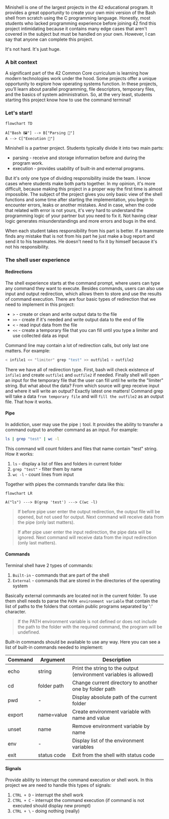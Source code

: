 Minishell is one of the largest projects in the 42 educational program. It provides a great opportunity to create your own mini version of the Bash shell from scratch using the C programming language. Honestly, most students who lacked programming experience before joining 42 find this project intimidating because it contains many edge cases that aren't covered in the subject but must be handled on your own. However, I can say that anyone can complete this project.

It's not hard. It's just huge.  

### A bit context

A significant part of the 42 Common Core curriculum is learning how modern technologies work under the hood. Some projects offer a unique opportunity to explore how operating systems function. In these projects, you’ll learn about parallel programming, file descriptors, temporary files, and the basics of system administration. So, at the very least, students starting this project know how to use the command terminal!

### Let's start!

```mermaid
flowchart TD

A["Bash 🖼️"] --> B["Parsing 📁"]
A --> C["Execution 🔨"]
```

Minishell is a partner project. Students typically divide it into two main parts:

* parsing  - receive and storage information before and during the program work. 
* execution  - provides usability of built-in and external programs. 

But it's only one type of dividing responsibility inside the team. I know cases where students make both parts together. In my opinion, it's more difficult, because making this project in a proper way the first time is almost impossible. The subject of the project gives you only basic view of the shell functions and some time after starting the implementation, you begin to encounter errors, leaks or another mistakes. And in case, when the code that related with error is not yours, it's very hard to understand the programming logic of your partner but you need to fix it. Not having clear logic generates misunderstandings and more errors and bugs in the end.

When each student takes responsibility from his part is better. If a teammate finds any mistake that is not from his part he just make a bug report and send it to his teammates. He doesn't need to fix it by himself because it's not his responsibility.

### The shell user experience

#### Redirections

The shell experience starts at the command prompt, where users can type any command they want to execute. Besides commands, users can also use input and output redirection, which allows them to store and use the results of command execution. There are four basic types of redirection that we need to implement in this project:

- `>` - create or clean and write output data to the file
- `>>` - create if it's needed and write output data to the end of file
- `<` - read input data from the file
- `<<` - create a temporary file that you can fill until you type a limiter and use collected data as input

Command line may contain a lot of redirection calls, but only last one matters. For example:

```bash
< infile1 << "limiter" grep "test" >> outfile1 > outfile2
```

There we have all of redirection type. First, bash will check existence of `infile1` and create `outfile1` and `outfile2` if needed. Finally shell will open an input for the temporary file that the user can fill until he write the "limiter" string. But what about the data? From which source will grep receive input and where it will write an output? Exactly latest one matters! Command grep will take a data `from temporary file` and will `fill the outfile2` as an output file. That how it works.

#### Pipe

In addiction, user may use the pipe `|` tool. It provides the ability to transfer a command output to another command as an input. For example:

```bash
ls | grep "test" | wc -l
```

This command will count folders and files that name contain "test" string. How it works:

1. `ls` - display a list of files and folders in current folder
2. `grep "test"` - filter them by name
3. `wc -l` - count lines from input

Together with pipes the commands transfer data like this:

```mermaid
flowchart LR

A("ls") ---> B(grep 'test') ---> C(wc -l)
```


> If before pipe user enter the output redirection, the output file will be opened, but not used for output. Next command will receive data from the pipe (only last matters).

> If after pipe user enter the input redirection, the pipe data will be ignored. Next command will receive data from the input redirection (only last matters).

#### Commands

Terminal shell have 2 types of commands: 

1. `Built-in` - commands that are part of the shell
2. `External` - commands that are stored in the directories of the operating system

Basically external commands are located not in the current folder. To use them shell needs to parse the `PATH environment variable` that contain the list of paths to the folders that contain public programs separated by ':' character.

> If the PATH environment variable is not defined or does not include the path to the folder with the required command, the program will be undefined.

Built-in commands should be available to use any way. Here you can see a list of built-in commands needed to implement:

| Command | Argument    | Description                                                       |
| ------- | ----------- | ----------------------------------------------------------------- |
| echo    | string      | Print the string to the output (environment variables is allowed) |
| cd      | folder path | Change current directory to another one by folder path            |
| pwd     | -           | Display absolute path of the current folder                       |
| export  | name=value  | Create environment variable with name and value                   |
| unset   | name        | Remove environment variable by name                               |
| env     | -           | Display list of the environment variables                         |
| exit    | status code | Exit from the shell with status code                              |

#### Signals

Provide ability to interrupt the command execution or shell work. In this project we are need to handle this types of signals:

1. `CTRL + D` - interrupt the shell work
2. `CTRL + C` - interrupt the command execution (if command is not executed should display new prompt)
3. `CTRL + \` - doing nothing (really)
